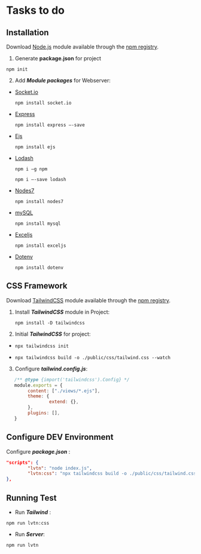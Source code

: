 # Tasks to do 
## Installation
Download [Node.js](https://nodejs.org/en/) module available through the
[npm registry](https://www.npmjs.com/).
1. Generate **package.json** for project
```console
npm init
```
2. Add ***Module packages*** for Webserver:
* [Socket.io](https://socket.io/docs/v4/tutorial/introduction)
  ```console
  npm install socket.io
  ``` 
* [Express](https://expressjs.com/)
  ```console
  npm install express –-save
  ``` 
* [Ejs](https://www.npmjs.com/package/ejs)
  ```console
  npm install ejs
  ```
* [Lodash](https://lodash.com/)
  ```console
  npm i –g npm
  ```
  ```console
  npm i –-save lodash	
  ```

* [Nodes7](https://www.npmjs.com/package/nodes7)
  ```console
  npm install nodes7
  ```
* [mySQL](https://www.npmjs.com/package/mysql)
  ```console
  npm install mysql
  ```
* [Exceljs](https://www.npmjs.com/package/exceljs#fills)
  ```console
  npm install exceljs
  ```
* [Dotenv](https://www.npmjs.com/package/dotenv)
  ```console
  npm install dotenv
  ``` 
## CSS  Framework
Download [TailwindCSS](https://tailwindcss.com/docs/installation) module available through the
[npm registry](https://www.npmjs.com/).
1. Install ***TailwindCSS*** module in Project:
    ```console
    npm install -D tailwindcss
    ```
2. Initial ***TailwindCSS*** for project:
* ```console
  npx tailwindcss init
  ```
* ```console
  npx tailwindcss build -o ./public/css/tailwind.css --watch
  ```  

3. Configure ***tailwind.config.js***:
```js
   /** @type {import('tailwindcss').Config} */
   module.exports = {
        content: ["./views/*.ejs"],
        theme: {
                extend: {},
        },
        plugins: [],
   }
```
## Configure DEV Environment
Configure ***package.json*** :

```json
"scripts": {
        "lvtn": "node index.js",
        "lvtn:css": "npx tailwindcss build -o ./public/css/tailwind.css --watch"
},
```
## Running Test
* Run ***Tailwind*** :
```console
npm run lvtn:css 
```
* Run ***Server***:
```console
npm run lvtn  
```
